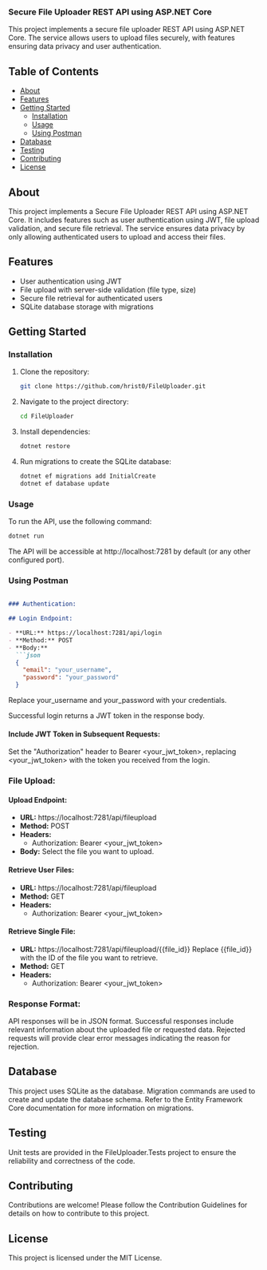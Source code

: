 ### Secure File Uploader REST API using ASP.NET Core

This project implements a secure file uploader REST API using ASP.NET Core. The service allows users to upload files securely, with features ensuring data privacy and user authentication.

## Table of Contents
- [About](#about)
- [Features](#features)
- [Getting Started](#getting-started)
  - [Installation](#installation)
  - [Usage](#usage)
  - [Using Postman](#using-postman)
- [Database](#database)
- [Testing](#testing)
- [Contributing](#contributing)
- [License](#license)

## About
This project implements a Secure File Uploader REST API using ASP.NET Core. It includes features such as user authentication using JWT, file upload validation, and secure file retrieval. The service ensures data privacy by only allowing authenticated users to upload and access their files.

## Features
- User authentication using JWT
- File upload with server-side validation (file type, size)
- Secure file retrieval for authenticated users
- SQLite database storage with migrations

## Getting Started

### Installation
1. Clone the repository:
    ```bash
    git clone https://github.com/hrist0/FileUploader.git
    ```
2. Navigate to the project directory:
    ```bash
    cd FileUploader
    ```
3. Install dependencies:
    ```bash
    dotnet restore
    ```
4. Run migrations to create the SQLite database:
    ```bash
    dotnet ef migrations add InitialCreate
    dotnet ef database update
    ```

### Usage
To run the API, use the following command:
```bash
dotnet run
```
The API will be accessible at http://localhost:7281 by default (or any other configured port).

### Using Postman
```markdown

### Authentication:

## Login Endpoint:

- **URL:** https://localhost:7281/api/login
- **Method:** POST
- **Body:**
  ```json
  {
    "email": "your_username",
    "password": "your_password"
  }
  ```
  Replace your_username and your_password with your credentials.

  Successful login returns a JWT token in the response body.

#### Include JWT Token in Subsequent Requests:

Set the "Authorization" header to Bearer <your_jwt_token>, replacing <your_jwt_token> with the token you received from the login.

### File Upload:

#### Upload Endpoint:

- **URL:** https://localhost:7281/api/fileupload
- **Method:** POST
- **Headers:**
  - Authorization: Bearer <your_jwt_token>
- **Body:**
  Select the file you want to upload.

#### Retrieve User Files:

- **URL:** https://localhost:7281/api/fileupload
- **Method:** GET
- **Headers:**
  - Authorization: Bearer <your_jwt_token>

#### Retrieve Single File:

- **URL:** https://localhost:7281/api/fileupload/{{file_id}}
  Replace {{file_id}} with the ID of the file you want to retrieve.
- **Method:** GET
- **Headers:**
  - Authorization: Bearer <your_jwt_token>

### Response Format:

API responses will be in JSON format. Successful responses include relevant information about the uploaded file or requested data. Rejected requests will provide clear error messages indicating the reason for rejection.


## Database
This project uses SQLite as the database. Migration commands are used to create and update the database schema. Refer to the Entity Framework Core documentation for more information on migrations.

## Testing
Unit tests are provided in the FileUploader.Tests project to ensure the reliability and correctness of the code.

## Contributing
Contributions are welcome! Please follow the Contribution Guidelines for details on how to contribute to this project.

## License
This project is licensed under the MIT License.
